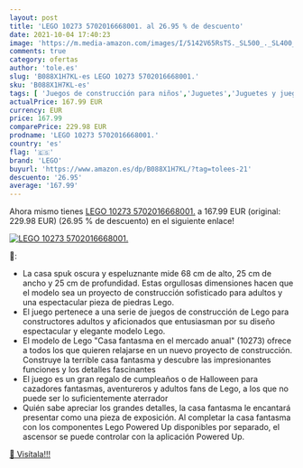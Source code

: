```yaml
---
layout: post
title: 'LEGO 10273 5702016668001. al 26.95 % de descuento'
date: 2021-10-04 17:40:23
image: 'https://m.media-amazon.com/images/I/5142V65RsTS._SL500_._SL400_.jpg'
comments: true
category: ofertas
author: 'tole.es'
slug: 'B088X1H7KL-es LEGO 10273 5702016668001.'
sku: 'B088X1H7KL-es'
tags: [ 'Juegos de construcción para niños','Juguetes','Juguetes y juegos','lego', ]
actualPrice: 167.99 EUR
currency: EUR
price: 167.99
comparePrice: 229.98 EUR
prodname: 'LEGO 10273 5702016668001.'
country: 'es'
flag: '🇪🇸'
brand: 'LEGO'
buyurl: 'https://www.amazon.es/dp/B088X1H7KL/?tag=tolees-21'
descuento: '26.95'
average: '167.99'
---
```


Ahora mismo tienes [LEGO 10273 5702016668001.](https://www.amazon.es/dp/B088X1H7KL/?tag=tolees-21) a 167.99 EUR (original: 229.98 EUR) (26.95 %  de descuento) en el siguiente enlace!

[![LEGO 10273 5702016668001.](https://m.media-amazon.com/images/I/5142V65RsTS._SL500_._SL400_.jpg)](https://www.amazon.es/dp/B088X1H7KL/?tag=tolees-21)

🔎:

- La casa spuk oscura y espeluznante mide 68 cm de alto, 25 cm de ancho y 25 cm de profundidad. Estas orgullosas dimensiones hacen que el modelo sea un proyecto de construcción sofisticado para adultos y una espectacular pieza de piedras Lego.
- El juego pertenece a una serie de juegos de construcción de Lego para constructores adultos y aficionados que entusiasman por su diseño espectacular y elegante modelo Lego.
- El modelo de Lego "Casa fantasma en el mercado anual" (10273) ofrece a todos los que quieren relajarse en un nuevo proyecto de construcción. Construye la terrible casa fantasma y descubre las impresionantes funciones y los detalles fascinantes
- El juego es un gran regalo de cumpleaños o de Halloween para cazadores fantasmas, aventureros y adultos fans de Lego, a los que no puede ser lo suficientemente aterrador
- Quién sabe apreciar los grandes detalles, la casa fantasma le encantará presentar como una pieza de exposición. Al completar la casa fantasma con los componentes Lego Powered Up disponibles por separado, el ascensor se puede controlar con la aplicación Powered Up.

[🛒 Visítala!!!](https://www.amazon.es/dp/B088X1H7KL/?tag=tolees-21)
